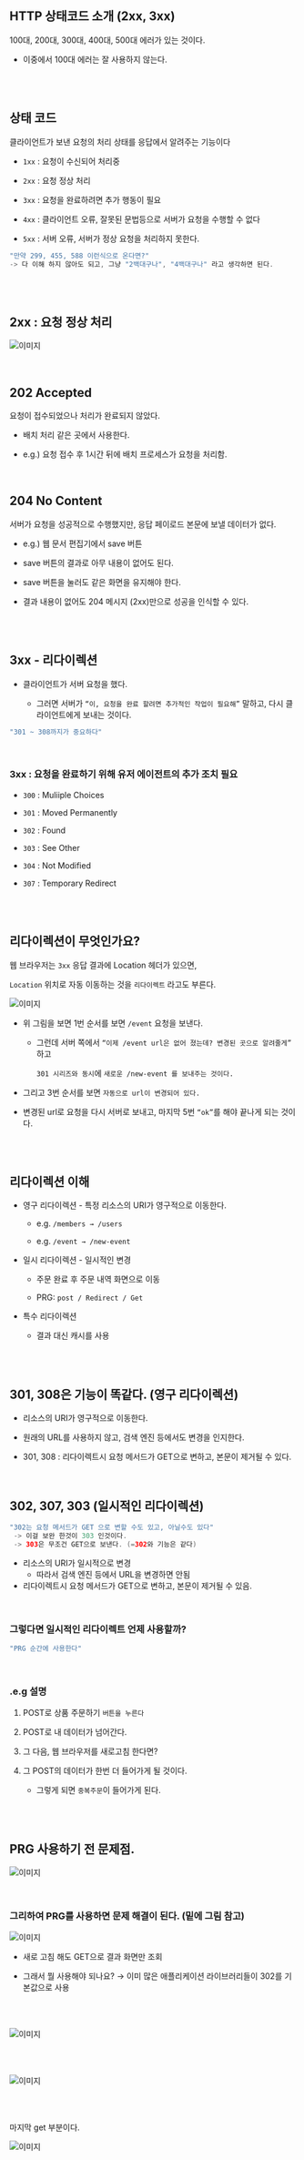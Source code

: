 ## HTTP 상태코드 소개 (2xx, 3xx)

100대, 200대, 300대, 400대, 500대 에러가 있는 것이다.

- 이중에서 100대 에러는 잘 사용하지 않는다.

<br/><br/>

## 상태 코드

클라이언트가 보낸 요청의 처리 상태를 응답에서 알려주는 기능이다

- `1xx` : 요청이 수신되어 처리중

- `2xx` : 요청 정상 처리

- `3xx` : 요청을 완료하려면 추가 행동이 필요

- `4xx` : 클라이언트 오류, 잘못된 문법등으로 서버가 요청을 수행할 수 없다

- `5xx` : 서버 오류, 서버가 정상 요청을 처리하지 못한다.

```java
"만약 299, 455, 588 이런식으로 온다면?"
-> 다 이해 하지 않아도 되고, 그냥 "2백대구나", "4백대구나" 라고 생각하면 된다.
```

<br/><br/>

## 2xx : 요청 정상 처리

![이미지](/programming/img/입문613.PNG)

<br/>

## 202 Accepted

요청이 접수되었으나 처리가 완료되지 않았다.

- 배치 처리 같은 곳에서 사용한다.

- e.g.) 요청 접수 후 1시간 뒤에 배치 프로세스가 요청을 처리함.

<br/>

## 204 No Content

서버가 요청을 성공적으로 수행했지만, 응답 페이로드 본문에 보낼 데이터가 없다.

- e.g.) 웹 문서 편집기에서 save 버튼

- save 버튼의 결과로 아무 내용이 없어도 된다.

- save 버튼을 눌러도 같은 화면을 유지해야 한다.

- 결과 내용이 없어도 204 메시지 (2xx)만으로 성공을 인식할 수 있다.

<br/><br/>

## 3xx - 리다이렉션

- 클라이언트가 서버 요청을 했다.

    - 그러면 서버가 `“이, 요청을 완료 할려면 추가적인 작업이 필요해”` 말하고, 다시 클라이언트에게 보내는 것이다.
        

```java
"301 ~ 308까지가 중요하다"
```

<br/>

### 3xx : 요청을 완료하기 위해 유저 에이전트의 추가 조치 필요

- `300` : Muliiple Choices

- `301` : Moved Permanently

- `302` : Found

- `303` : See Other

- `304` : Not Modified

- `307` : Temporary Redirect


<br/><br/>

## 리다이렉션이 무엇인가요?

웹 브라우저는 `3xx` 응답 결과에 Location 헤더가 있으면, 

`Location` 위치로 자동 이동하는 것을 `리다이렉트` 라고도 부른다.

![이미지](/programming/img/입문614.PNG)

- 위 그림을 보면 1번 순서를 보면 `/event` 요청을 보낸다.

    - 그런데 서버 쪽에서 `“이제 /event url은 없어 졌는데? 변경된 곳으로 알려줄게”` 하고
        
        `301 시리즈와 동시`에 `새로운 /new-event 를 보내주는 것이다.` 
        
- 그리고 3번 순서를 보면 `자동으로 url이 변경되어 있다.`

- 변경된 url로 요청을 다시 서버로 보내고, 마지막 5번 `“ok”`를 해야 끝나게 되는 것이다.

<br/><br/>

## 리다이렉션 이해

- 영구 리다이렉션 - 특정 리소스의 URI가 영구적으로 이동한다.

    - e.g. `/members → /users`

    - e.g. `/event → /new-event`

- 일시 리다이렉션 - 일시적인 변경

    - 주문 완료 후 주문 내역 화면으로 이동

    - PRG: `post / Redirect / Get`

- 특수 리다이렉션

    - 결과 대신 캐시를 사용


<br/><br/>

## 301, 308은 기능이 똑같다. (영구 리다이렉션)

- 리소스의 URI가 영구적으로 이동한다.

- 원래의 URL를 사용하지 않고, 검색 엔진 등에서도 변경을 인지한다.

- 301, 308 : 리다이렉트시 요청 메서드가 GET으로 변하고, 본문이 제거될 수 있다.

<br/>

## 302, 307, 303 (일시적인 리다이렉션)

```java
"302는 요청 메서드가 GET 으로 변할 수도 있고, 아닐수도 있다"
 -> 이걸 보완 한것이 303 인것이다. 
 -> 303은 무조건 GET으로 보낸다. (=302와 기능은 같다)
```

- 리소스의 URI가 일시적으로 변경
    - 따라서 검색 엔진 등에서 URL을 변경하면 안됨
- 리다이렉트시 요청 메서드가 GET으로 변하고, 본문이 제거될 수 있음.

<br/>

### 그렇다면 일시적인 리다이렉트 언제 사용할까?

```java
"PRG 순간에 사용한다"
```

<br/>

### .e.g 설명

1. POST로 상품 주문하기 `버튼을 누른다`

2. POST로 내 데이터가 넘어간다.

3. 그 다음, 웹 브라우저를 새로고침 한다면?

4. 그 POST의 데이터가 한번 더 들어가게 될 것이다.

    - 그렇게 되면 `중복주문`이 들어가게 된다.

<br/><br/>

## PRG 사용하기 전 문제점.

![이미지](/programming/img/입문615.PNG)

<br/>

### 그리하여 PRG를 사용하면 문제 해결이 된다. (밑에 그림 참고)

![이미지](/programming/img/입문616.PNG)

- 새로 고침 해도 GET으로 결과 화면만 조회

- 그래서 뭘 사용해야 되나요? → 이미 많은 애플리케이션 라이브러리들이 302를 기본값으로 사용

<br/><br/>

![이미지](/programming/img/입문617.PNG)

<br/><br/>

![이미지](/programming/img/입문618.PNG)

<br/><br/>

마지막 get 부분이다.

![이미지](/programming/img/입문619.PNG)


